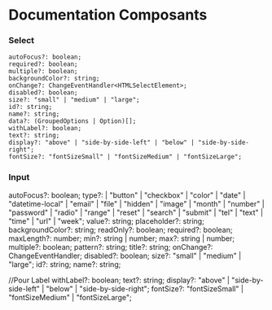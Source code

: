# Documentation Composants

### Select

    autoFocus?: boolean; 
    required?: boolean;
    multiple?: boolean;
    backgroundColor?: string;
    onChange?: ChangeEventHandler<HTMLSelectElement>;
    disabled?: boolean;
    size?: "small" | "medium" | "large";
    id?: string;
    name?: string;
    data?: (GroupedOptions | Option)[];
    withLabel?: boolean;
    text?: string;
    display?: "above" | "side-by-side-left" | "below" | "side-by-side-right";
    fontSize?: "fontSizeSmall" | "fontSizeMedium" | "fontSizeLarge";

### Input

  autoFocus?: boolean;
  type?:
    | "button"
    | "checkbox"
    | "color"
    | "date"
    | "datetime-local"
    | "email"
    | "file"
    | "hidden"
    | "image"
    | "month"
    | "number"
    | "password"
    | "radio"
    | "range"
    | "reset"
    | "search"
    | "submit"
    | "tel"
    | "text"
    | "time"
    | "url"
    | "week";
  value?: string;
  placeholder?: string;
  backgroundColor?: string;
  readOnly?: boolean;
  required?: boolean;
  maxLength?: number;
  min?: string | number;
  max?: string | number;
  multiple?: boolean;
  pattern?: string;
  title?: string;
  onChange?: ChangeEventHandler<HTMLInputElement>;
  disabled?: boolean;
  size?: "small" | "medium" | "large";
  id?: string;
  name?: string;

  //Pour Label
  withLabel?: boolean;
  text?: string;
  display?: "above" | "side-by-side-left" | "below" | "side-by-side-right";
  fontSize?: "fontSizeSmall" | "fontSizeMedium" | "fontSizeLarge";